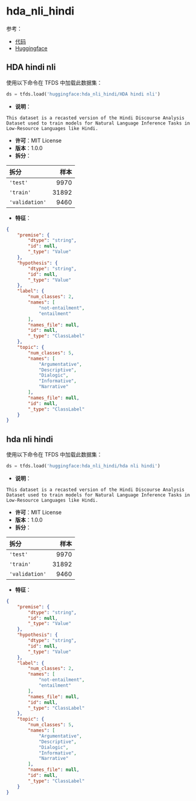 # hda_nli_hindi

参考：

- [代码](https://github.com/huggingface/datasets/blob/master/datasets/hda_nli_hindi)
- [Huggingface](https://huggingface.co/datasets/hda_nli_hindi)

## HDA hindi nli

使用以下命令在 TFDS 中加载此数据集：

```python
ds = tfds.load('huggingface:hda_nli_hindi/HDA hindi nli')
```

- **说明**：

```
This dataset is a recasted version of the Hindi Discourse Analysis Dataset used to train models for Natural Language Inference Tasks in Low-Resource Languages like Hindi.
```

- **许可**：MIT License
- **版本**：1.0.0
- **拆分**：

拆分 | 样本
:-- | --:
`'test'` | 9970
`'train'` | 31892
`'validation'` | 9460

- **特征**：

```json
{
    "premise": {
        "dtype": "string",
        "id": null,
        "_type": "Value"
    },
    "hypothesis": {
        "dtype": "string",
        "id": null,
        "_type": "Value"
    },
    "label": {
        "num_classes": 2,
        "names": [
            "not-entailment",
            "entailment"
        ],
        "names_file": null,
        "id": null,
        "_type": "ClassLabel"
    },
    "topic": {
        "num_classes": 5,
        "names": [
            "Argumentative",
            "Descriptive",
            "Dialogic",
            "Informative",
            "Narrative"
        ],
        "names_file": null,
        "id": null,
        "_type": "ClassLabel"
    }
}
```

## hda nli hindi

使用以下命令在 TFDS 中加载此数据集：

```python
ds = tfds.load('huggingface:hda_nli_hindi/hda nli hindi')
```

- **说明**：

```
This dataset is a recasted version of the Hindi Discourse Analysis Dataset used to train models for Natural Language Inference Tasks in Low-Resource Languages like Hindi.
```

- **许可**：MIT License
- **版本**：1.0.0
- **拆分**：

拆分 | 样本
:-- | --:
`'test'` | 9970
`'train'` | 31892
`'validation'` | 9460

- **特征**：

```json
{
    "premise": {
        "dtype": "string",
        "id": null,
        "_type": "Value"
    },
    "hypothesis": {
        "dtype": "string",
        "id": null,
        "_type": "Value"
    },
    "label": {
        "num_classes": 2,
        "names": [
            "not-entailment",
            "entailment"
        ],
        "names_file": null,
        "id": null,
        "_type": "ClassLabel"
    },
    "topic": {
        "num_classes": 5,
        "names": [
            "Argumentative",
            "Descriptive",
            "Dialogic",
            "Informative",
            "Narrative"
        ],
        "names_file": null,
        "id": null,
        "_type": "ClassLabel"
    }
}
```
